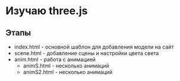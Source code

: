 # Изучаю three.js

## Этапы

- index.html - основной шаблон для добавления модели на сайт
- scene.html - добавление сцены и настройки цвета света
- anim.html - работа с анимацией
  - animS.html - несколько анимаций
  - animS2.html - несколько анимаций
